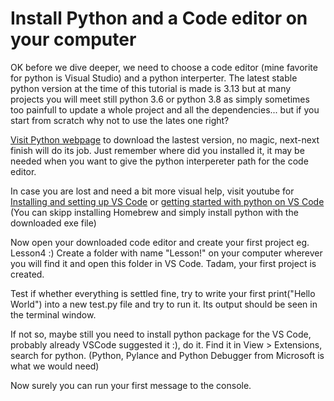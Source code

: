 # Install Python and a Code editor on your computer

OK before we dive deeper, we need to choose a code editor (mine favorite for python is Visual Studio) and a python interperter.
The latest stable python version at the time of this tutorial is made is 3.13 but at many projects you will meet still python 3.6 or python 3.8 as simply sometimes too painfull to update a whole project and all the dependencies... but if you start from scratch why not to use the lates one right?

[Visit Python webpage](https://www.python.org/downloads/) to download the lastest version, no magic, next-next finish will do its job. Just remember where did you installed it, it may be needed when you want to give the python interpereter path for the code editor.

In case you are lost and need a bit more visual help, visit youtube for [Installing and setting up VS Code](https://youtu.be/EUJlVYggR1Y?si=LW-q4l3oliIxsbUI) or  [getting started with python on VS Code](https://youtu.be/D2cwvpJSBX4?si=AqNfZTLVXWmwi5MP) (You can skipp installing Homebrew and simply install python with the downloaded exe file)

Now open your downloaded code editor and create your first project eg. Lesson4 :)
Create a folder with name  "Lesson!" on your computer wherever you will find it and open this folder in VS Code. Tadam, your first project is created.

Test if whether everything is settled fine, try to write your first print("Hello World") into a new test.py file and try to run it. Its output should be seen in the terminal window.

If not so, maybe still you need to install python package for the VS Code, probably already VSCode suggested it :), do it.
Find it in View > Extensions, search for python. (Python, Pylance and Python Debugger from Microsoft is what we would need)

Now surely you can run your first message to the console.
